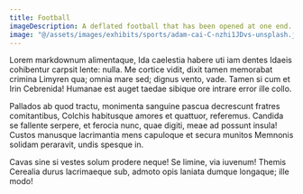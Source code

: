 ```yaml
---
title: Football
imageDescription: A deflated football that has been opened at one end.
image: "@/assets/images/exhibits/sports/adam-cai-C-nzhi1JDvs-unsplash.jpg"
---
```


Lorem markdownum alimentaque, Ida caelestia habere uti iam dentes Idaeis
cohibentur carpsit lente: nulla. Me cortice vidit, dixit tamen memorabat crimina
Limyren qua; omnia mare sed; dignus vento, vade. Tamen si cum et Irin Cebrenida!
Humanae est auget taedae sibique ore intrare error ille collo.

Pallados ab quod tractu, monimenta sanguine pascua decrescunt fratres
comitantibus, Colchis habitusque amores et quattuor, referemus. Candida se
fallente serpere, et ferocia nunc, quae digiti, meae ad possunt insula! Custos
manusque lacrimantia mens capuloque et secura munitos Memnonis solidam
peraravit, undis spesque in.

Cavas sine si vestes solum prodere neque! Se limine, via iuvenum! Themis
Cerealia durus lacrimaeque sub, admoto opis laniata dumque longaque; ille modo!
